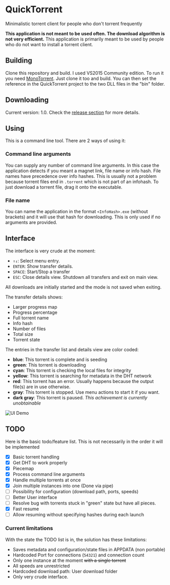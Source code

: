 ﻿# QuickTorrent
Minimalistic torrent client for people who don't torrent frequently

**This application is not meant to be used often. The download algorithm is not very efficient.**
This application is primarily meant to be used by people who do not want to install a torrent client.

## Building

Clone this repository and build. I used VS2015 Community edition.
To run it you need [MonoTorrent](https://github.com/mono/monotorrent).
Just clone it too and build. You can then set the reference in the QuickTorrent project to the two DLL files in the "bin" folder.

## Downloading

Current version: 1.0. Check the [release section](https://github.com/AyrA/QuickTorrent/releases) for more details.

## Using

This is a command line tool. There are 2 ways of using it:

### Command line arguments

You can supply any number of command line arguments.
In this case the application detects if you meant a magnet link, file name or info hash.
File names have precedence over info hashes.
This is usually not a problem because torrent files end in `.torrent` which is not part of an infohash.
To just download a torrent file, drag it onto the executable.

### File name

You can name the application in the format `<InfoHash>.exe` (without brackets) and it will use that hash for downloading.
This is only used if no arguments are provided.

## Interface

The interface is very crude at the moment:

- `↑↓`: Select menu entry.
- `ENTER`: Show transfer details.
- `SPACE`: Start/Stop a transfer
- `ESC`: Close details view. Shutdown all transfers and exit on main view.

All downloads are initially started and the mode is not saved when exiting.

The transfer details shows:

- Larger progress map
- Progress percentage
- Full torrent name
- Info hash
- Number of files
- Total size
- Torrent state

The entries in the transfer list and details view are color coded:

- **blue**: This torrent is complete and is seeding
- **green**: This torrent is downloading
- **cyan**: This torrent is checking the local files for integrity
- **yellow**: This torrent is searching for metadata in the DHT network
- **red**: This torrent has an error. Usually happens because the output file(s) are in use otherwise.
- **gray**: This torrent is stopped. Use menu actions to start it if you want.
- **dark gray**: This torrent is paused. *This achievement is currently unobtainable*

![UI Demo](https://i.imgur.com/LJqJUnF.png)

## TODO

Here is the basic todo/feature list. This is not necessarily in the order it will be implemented

- [X] Basic torrent handling
- [X] Get DHT to work properly
- [X] Piecemap
- [X] Process command line arguments
- [X] Handle multiple torrents at once
- [X] Join multiple instances into one (Done via pipe)
- [ ] Possibility for configuration (download path, ports, speeds)
- [ ] Better User interface
- [ ] Resolve bug with torrents stuck in "green" state but have all pieces.
- [X] Fast resume
- [ ] Allow resuming without specifying hashes during each launch

### Current limitations

With the state the TODO list is in, the solution has these limitations:

- Saves metadata and configuration/state files in APPDATA (non portable)
- Hardcoded Port for connections (`54321`) and connection count
- Only one instance at the moment ~~with a single torrent~~
- All speeds are unrestricted
- Hardcoded download path: User download folder
- Only very crude interface.
